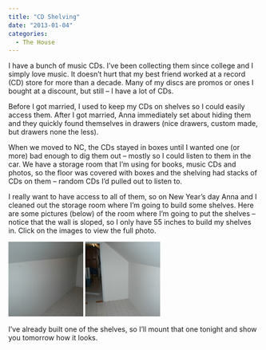 ```yaml
---
title: "CD Shelving"
date: "2013-01-04"
categories: 
  - The House
---
```


I have a bunch of music CDs. I’ve been collecting them since college and I simply love music. It doesn’t hurt that my best friend worked at a record (CD) store for more than a decade. Many of my discs are promos or ones I bought at a discount, but still – I have a lot of CDs.

Before I got married, I used to keep my CDs on shelves so I could easily access them. After I got married, Anna immediately set about hiding them and they quickly found themselves in drawers (nice drawers, custom made, but drawers none the less).

When we moved to NC, the CDs stayed in boxes until I wanted one (or more) bad enough to dig them out – mostly so I could listen to them in the car. We have a storage room that I’m using for books, music CDs and photos, so the floor was covered with boxes and the shelving had stacks of CDs on them – random CDs I’d pulled out to listen to.

I really want to have access to all of them, so on New Year’s day Anna and I cleaned out the storage room where I’m going to build some shelves. Here are some pictures (below) of the room where I’m going to put the shelves – notice that the wall is sloped, so I only have 55 inches to build my shelves in. Click on the images to view the full photo.

[![CD Shelving before 2](images/CD-Shelving-before-2-150x150.jpg)](http://www.thewargos.com/wp-content/uploads/2013/01/CD-Shelving-before-2.jpg) [![CD Shelving before 1](images/CD-Shelving-before-1-150x150.jpg)](http://www.thewargos.com/wp-content/uploads/2013/01/CD-Shelving-before-1.jpg)

I’ve already built one of the shelves, so I’ll mount that one tonight and show you tomorrow how it looks.
